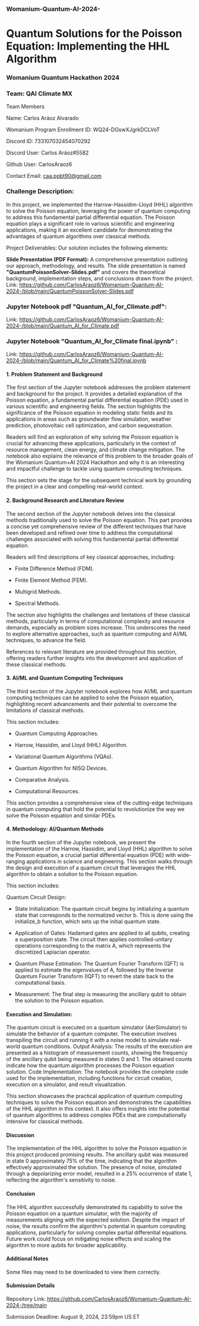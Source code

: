 ### Womanium-Quantum-AI-2024-

# Quantum Solutions for the Poisson Equation: Implementing the HHL Algorithm
### Womanium Quantum Hackathon 2024

### Team: QAI Climate MX

Team Members

Name: Carlos Aráoz Alvarado

Womanium Program Enrollment ID: WQ24-DGswXJgrkDCLVoT

Discord ID: 733107032454070292

Discord User: Carlos Aráoz#5582

Github User: CarlosAraoz6

Contact Email: caa.ppbt90@gmail.com


### Challenge Description:

In this project, we implemented the Harrow-Hassidim-Lloyd (HHL) algorithm to solve the Poisson equation, leveraging the power of quantum computing to address this fundamental partial differential equation. The Poisson equation plays a significant role in various scientific and engineering applications, making it an excellent candidate for demonstrating the advantages of quantum algorithms over classical methods.

Project Deliverables:
Our solution includes the following elements:

**Slide Presentation (PDF Format):** A comprehensive presentation outlining our approach, methodology, and results. The slide presentation is named **"QuantumPoissonSolver-Slides.pdf"** and covers the theoretical background, implementation steps, and conclusions drawn from the project.
Link: https://github.com/CarlosAraoz6/Womanium-Quantum-AI-2024-/blob/main/QuantumPoissonSolver-Slides.pdf

### Jupyter Notebook pdf "Quantum_AI_for_Climate.pdf": 
Link: https://github.com/CarlosAraoz6/Womanium-Quantum-AI-2024-/blob/main/Quantum_AI_for_Climate.pdf

### Jupyter Notebook "Quantum_AI_for_Climate final.ipynb" : 
Link: https://github.com/CarlosAraoz6/Womanium-Quantum-AI-2024-/blob/main/Quantum_AI_for_Climate%20final.ipynb

#### 1. Problem Statement and Background

The first section of the Jupyter notebook addresses the problem statement and background for the project. It provides a detailed explanation of the Poisson equation, a fundamental partial differential equation (PDE) used in various scientific and engineering fields. The section highlights the significance of the Poisson equation in modeling static fields and its applications in areas such as groundwater flow simulation, weather prediction, photovoltaic cell optimization, and carbon sequestration.

Readers will find an exploration of why solving the Poisson equation is crucial for advancing these applications, particularly in the context of resource management, clean energy, and climate change mitigation. The notebook also explains the relevance of this problem to the broader goals of the Womanium Quantum+AI 2024 Hackathon and why it is an interesting and impactful challenge to tackle using quantum computing techniques.

This section sets the stage for the subsequent technical work by grounding the project in a clear and compelling real-world context.


#### 2. Background Research and Literature Review

The second section of the Jupyter notebook delves into the classical methods traditionally used to solve the Poisson equation. This part provides a concise yet comprehensive review of the different techniques that have been developed and refined over time to address the computational challenges associated with solving this fundamental partial differential equation.

Readers will find descriptions of key classical approaches, including:

+ Finite Difference Method (FDM).

+ Finite Element Method (FEM).

+ Multigrid Methods.

+ Spectral Methods.

The section also highlights the challenges and limitations of these classical methods, particularly in terms of computational complexity and resource demands, especially as problem sizes increase. This underscores the need to explore alternative approaches, such as quantum computing and AI/ML techniques, to advance the field.

References to relevant literature are provided throughout this section, offering readers further insights into the development and application of these classical methods.





#### 3. AI/ML and Quantum Computing Techniques

The third section of the Jupyter notebook explores how AI/ML and quantum computing techniques can be applied to solve the Poisson equation, highlighting recent advancements and their potential to overcome the limitations of classical methods.

This section includes:

+ Quantum Computing Approaches.

+ Harrow, Hassidim, and Lloyd (HHL) Algorithm.

+ Variational Quantum Algorithms (VQAs).

+ Quantum Algorithm for NISQ Devices.

+ Comparative Analysis.

+ Computational Resources.

This section provides a comprehensive view of the cutting-edge techniques in quantum computing that hold the potential to revolutionize the way we solve the Poisson equation and similar PDEs.

#### 4. Methodology: AI/Quantum Methods
   
In the fourth section of the Jupyter notebook, we present the implementation of the Harrow, Hassidim, and Lloyd (HHL) algorithm to solve the Poisson equation, a crucial partial differential equation (PDE) with wide-ranging applications in science and engineering. This section walks through the design and execution of a quantum circuit that leverages the HHL algorithm to obtain a solution to the Poisson equation.

This section includes:

Quantum Circuit Design:

+ State Initialization: The quantum circuit begins by initializing a quantum state that corresponds to the normalized vector b. This is done using the initialize_b function, which sets up the initial quantum state.

+ Application of Gates: Hadamard gates are applied to all qubits, creating a superposition state. The circuit then applies controlled-unitary operations corresponding to the matrix A, which represents the discretized Laplacian operator.

+ Quantum Phase Estimation: The Quantum Fourier Transform (QFT) is applied to estimate the eigenvalues of A, followed by the Inverse Quantum Fourier Transform (IQFT) to revert the state back to the computational basis.

+ Measurement: The final step is measuring the ancillary qubit to obtain the solution to the Poisson equation.
  
#### Execution and Simulation:

The quantum circuit is executed on a quantum simulator (AerSimulator) to simulate the behavior of a quantum computer. The execution involves transpiling the circuit and running it with a noise model to simulate real-world quantum conditions.
Output Analysis: The results of the execution are presented as a histogram of measurement counts, showing the frequency of the ancillary qubit being measured in states 0 and 1. The obtained counts indicate how the quantum algorithm processes the Poisson equation solution.
Code Implementation: The notebook provides the complete code used for the implementation, including functions for circuit creation, execution on a simulator, and result visualization.

This section showcases the practical application of quantum computing techniques to solve the Poisson equation and demonstrates the capabilities of the HHL algorithm in this context. It also offers insights into the potential of quantum algorithms to address complex PDEs that are computationally intensive for classical methods.


#### Discussion
The implementation of the HHL algorithm to solve the Poisson equation in this project produced promising results. The ancillary qubit was measured in state 0 approximately 75% of the time, indicating that the algorithm effectively approximated the solution. The presence of noise, simulated through a depolarizing error model, resulted in a 25% occurrence of state 1, reflecting the algorithm's sensitivity to noise.

#### Conclusion
The HHL algorithm successfully demonstrated its capability to solve the Poisson equation on a quantum simulator, with the majority of measurements aligning with the expected solution. Despite the impact of noise, the results confirm the algorithm's potential in quantum computing applications, particularly for solving complex partial differential equations. Future work could focus on mitigating noise effects and scaling the algorithm to more qubits for broader applicability.



#### Additional Notes

Some files may need to be downloaded to view them correctly.


#### Submission Details

Repository Link: https://github.com/CarlosAraoz6/Womanium-Quantum-AI-2024-/tree/main

Submission Deadline: August 9, 2024, 23:59pm US ET
